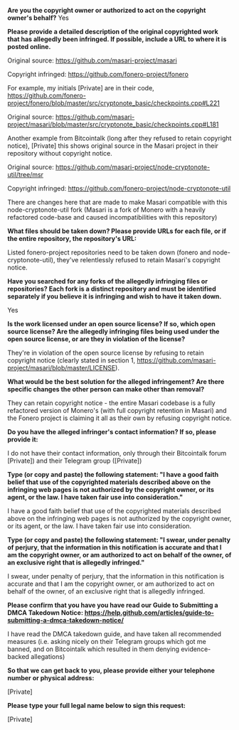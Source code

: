 **Are you the copyright owner or authorized to act on the copyright owner's behalf?**
Yes

**Please provide a detailed description of the original copyrighted work that has allegedly been infringed. If possible, include a URL to where it is posted online.**

Original source: https://github.com/masari-project/masari

Copyright infringed: https://github.com/fonero-project/fonero

For example, my initials [Private] are in their code, https://github.com/fonero-project/fonero/blob/master/src/cryptonote_basic/checkpoints.cpp#L221

Original source: https://github.com/masari-project/masari/blob/master/src/cryptonote_basic/checkpoints.cpp#L181

Another example from Bitcointalk (long after they refused to retain copyright notice), [Private] this shows original source in the Masari project in their repository without copyright notice.

Original source: https://github.com/masari-project/node-cryptonote-util/tree/msr

Copyright infringed: https://github.com/fonero-project/node-cryptonote-util

There are changes here that are made to make Masari compatible with this node-cryptonote-util fork (Masari is a fork of Monero with a heavily refactored code-base and caused incompatibilities with this repository)

**What files should be taken down? Please provide URLs for each file, or if the entire repository, the repository's URL:**

Listed fonero-project repositories need to be taken down (fonero and node-cryptonote-util), they've relentlessly refused to retain Masari's copyright notice.

**Have you searched for any forks of the allegedly infringing files or repositories? Each fork is a distinct repository and must be identified separately if you believe it is infringing and wish to have it taken down.**

Yes

**Is the work licensed under an open source license? If so, which open source license? Are the allegedly infringing files being used under the open source license, or are they in violation of the license?**

They're in violation of the open source license by refusing to retain copyright notice (clearly stated in section 1, https://github.com/masari-project/masari/blob/master/LICENSE).

**What would be the best solution for the alleged infringement? Are there specific changes the other person can make other than removal?**

They can retain copyright notice - the entire Masari codebase is a fully refactored version of Monero's (with full copyright retention in Masari) and the Fonero project is claiming it all as their own by refusing copyright notice.

**Do you have the alleged infringer's contact information? If so, please provide it:**

I do not have their contact information, only through their Bitcointalk forum [Private]) and their Telegram group ([Private])

**Type (or copy and paste) the following statement: "I have a good faith belief that use of the copyrighted materials described above on the infringing web pages is not authorized by the copyright owner, or its agent, or the law. I have taken fair use into consideration."**

I have a good faith belief that use of the copyrighted materials described above on the infringing web pages is not authorized by the copyright owner, or its agent, or the law. I have taken fair use into consideration.

**Type (or copy and paste) the following statement: "I swear, under penalty of perjury, that the information in this notification is accurate and that I am the copyright owner, or am authorized to act on behalf of the owner, of an exclusive right that is allegedly infringed."**

I swear, under penalty of perjury, that the information in this notification is accurate and that I am the copyright owner, or am authorized to act on behalf of the owner, of an exclusive right that is allegedly infringed.

**Please confirm that you have you have read our Guide to Submitting a DMCA Takedown Notice: https://help.github.com/articles/guide-to-submitting-a-dmca-takedown-notice/**

I have read the DMCA takedown guide, and have taken all recommended measures (i.e. asking nicely on their Telegram groups which got me banned, and on Bitcointalk which resulted in them denying evidence-backed allegations)

**So that we can get back to you, please provide either your telephone number or physical address:**

[Private]

**Please type your full legal name below to sign this request:**

[Private]
